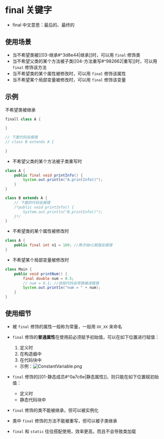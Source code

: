 # final 关键字

-   final 中文意思：最后的、最终的

## 使用场景

-   当不希望类被[[03-继承#^3d8e44|继承]]时，可以用 `final` 修饰类
-   当不希望父类的某个方法被子类[[04-方法重写#^982662|重写]]时，可以用 `final` 修饰该方法
-   当不希望类的某个属性被修改时，可以用 `final` 修饰该属性
-   当不希望某个局部变量被修改时，可以用 `final` 修饰该变量

## 示例

不希望类被继承

```Java
finall class A {
    
}

// 下面代码会报错
// class B extends A {
    
}
```

-   不希望父类的某个方法被子类重写时

```Java
class A {
    public final void printInfo() {
        System.out.println("A.printInfo()");
    }
}

class B extends A {
    // 下面的代码会报错
    /*public void printInfo() {
        System.out.println("B.printInfo()");
    }*/
}
```

-   不希望类的某个属性被修改时

```Java
class A {
    public final int n1 = 100; //再次给n1赋值会报错
}
```

-   不希望某个局部变量被修改时

```Java
class Main {
    public void printNum() {
        final double num = 0.5;
       	// num = 0.1; //该段代码会导致编译报错
        System.out.println("num = " + num);
    }
}
```

## 使用细节

-   被 `final` 修饰的属性一般称为常量，一般用 `XX_XX` 来命名

-   `final` 修饰的**普通属性**在使用前必须赋予初始值，可以在如下位置进行赋值：

    1.   定义时
    2.   在构造器中
    3.   在代码块中

    -   示例：![ConstantVariable.png](https://s2.loli.net/2022/12/19/RmKj13xJBiSVFHg.png)

-    `final` 修饰的[[01-静态成员#^0a7c6e|静态属性]]，则只能在如下位置赋初始值：

		- 定义时
		- 静态代码块中

-   `final` 修饰的类不能被继承，但可以被实例化
-   类中 `final` 修饰的方法不能被重写，但可以被子类继承
-   `final` 和 `static` 往往搭配使用，效率更高，而且不会导致类加载
